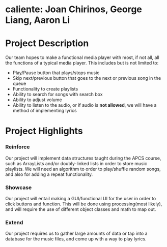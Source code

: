 # caliente: Joan Chirinos, George Liang, Aaron Li

# Project Description
Our team hopes to make a functional media player with most, if not all, all the functions of a typical media player. This includes but is not limited to:
* Play/Pause button that plays/stops music
* Skip next/previous button that goes to the next or previous song in the queue
* Functionality to create playlists
* Ability to search for songs with search box
* Ability to adjust volume
* Ability to listen to the audio, or if audio is **not allowed**, we will have a method of implementing lyrics

# Project Highlights

### Reinforce
Our project will implement data structures taught during the APCS course, such as ArrayLists and/or doubly-linked lists in order to store music playlists. We will need an algorithm to order to play/shuffle random songs, and also for adding a repeat functionality.

### Showcase
Our project will entail making a GUI/functional UI for the user in order to click buttons and function. This will be done using processing(most likely), and will require the use of different object classes and math to map out.

### Extend
Our project requires us to gather large amounts of data or tap into a database for the music files, and come up with a way to play lyrics. 


